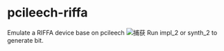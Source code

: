 # pcileech-riffa
Emulate a RIFFA device base on pcileech 
![捕获](https://github.com/user-attachments/assets/c689a3c0-1ac1-4b9e-9c38-4579c0fcc5c5)
Run impl_2 or synth_2 to generate bit. 

